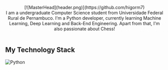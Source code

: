 <div align=center>[![MasterHead](header.png)](https://github.com/higorm7)</div>

<div align=center>I am a undergraduate Computer Science student from Universidade Federal Rural de Pernambuco. I'm a Python developer, currently learning Machine Learning, Deep Learning and Back-End Engineering. Apart from that, I'm also passionate about Chess!</div>
<br />

## My Technology Stack
<img alt="Python" src="https://img.shields.io/badge/python-3670A0?style=for-the-badge&logo=python&logoColor=ffdd54" />
